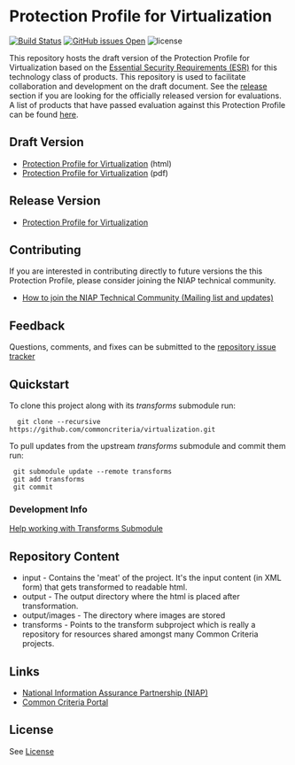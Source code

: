 Protection Profile for Virtualization 
============
[![Build Status](https://github.com/commoncriteria/virtualization/actions)](https://github.com/commoncriteria/virtualization/actions) 
[![GitHub issues Open](https://img.shields.io/github/issues/commoncriteria/virtualization.svg?maxAge=2592000)](https://github.com/commoncriteria/virtualization/issues) 
![license](https://img.shields.io/badge/license-Unlicensed-blue.svg)

This repository hosts the draft version of the Protection Profile for Virtualization based on the 
[Essential Security Requirements (ESR)](https://commoncriteria.github.io/pp/virtualization/virtualization-esr.html) for this technology class of 
products. This repository is used to facilitate collaboration and development on the draft document. 
See the [release](#Release-Version) section if you are looking for the officially released version for evaluations. 
A list of products that have passed evaluation against this Protection Profile can be found [here](https://www.niap-ccevs.org/Profile/Info.cfm?id=409).

## Draft Version

* [Protection Profile for Virtualization](https://commoncriteria.github.io/virtualization/virtualization-release.html) (html)
* [Protection Profile for Virtualization](https://commoncriteria.github.io/virtualization/virtualization-release.pdf) (pdf)

## Release Version
* [Protection Profile for Virtualization](https://www.niap-ccevs.org/Profile/Info.cfm?id=409)

## Contributing

If you are interested in contributing directly to future versions the this Protection Profile, please consider joining the NIAP technical community.
* [How to join the NIAP Technical Community (Mailing list and updates)](https://www.niap-ccevs.org/NIAP_Evolution/tech_communities.cfm)

## Feedback

Questions, comments, and fixes can be submitted to the [repository issue tracker](https://github.com/commoncriteria/virtualization/issues)


## Quickstart
To clone this project along with its _transforms_ submodule run:

````
  git clone --recursive https://github.com/commoncriteria/virtualization.git
````
To pull updates from the upstream _transforms_ submodule and commit them run:
````
 git submodule update --remote transforms
 git add transforms
 git commit
````

### Development Info
[Help working with Transforms Submodule](https://github.com/commoncriteria/transforms/wiki/Working-with-Transforms-as-a-Submodule)

## Repository Content
* input - Contains the 'meat' of the project. It's the input content (in XML form) that gets transformed to readable html.
* output - The output directory where the html is placed after transformation.
* output/images - The directory where images are stored
* transforms - Points to the transform subproject which is really a repository for resources shared amongst many Common Criteria projects.

## Links 
* [National Information Assurance Partnership (NIAP)](https://www.niap-ccevs.org/)
* [Common Criteria Portal](https://www.commoncriteriaportal.org/)

## License

See [License](./LICENSE)
